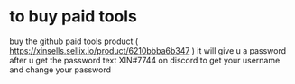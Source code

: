 # to buy paid tools 

buy the github paid tools product ( https://xinsells.sellix.io/product/6210bbba6b347 )
it will give u a password after u get the password
text XIN#7744 on discord
to get your username and change your password
